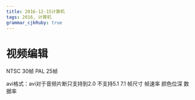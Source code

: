 ```yaml
---
title: 2016-12-15计算机
tags: 2016, 计算机
grammar_cjkRuby: true
---
```


# 视频编辑
NTSC 30帧
PAL 25帧

avi格式：avi对于音频片断只支持到2.0 不支持5.1 7.1
帧尺寸 帧速率 颜色位深 数据率
